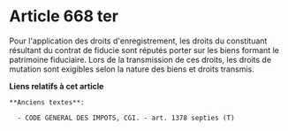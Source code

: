# Article 668 ter

Pour l'application des droits d'enregistrement, les droits du constituant résultant du contrat de fiducie sont réputés porter
sur les biens formant le patrimoine fiduciaire. Lors de la transmission de ces droits, les droits de mutation sont exigibles
selon la nature des biens et droits transmis.

**Liens relatifs à cet article**

	**Anciens textes**:

	  - CODE GENERAL DES IMPOTS, CGI. - art. 1378 septies (T)
